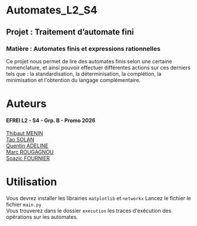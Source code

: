 # Automates_L2_S4

## Projet : Traitement d’automate fini

### Matière : Automates finis et expressions rationnelles

Ce projet nous permet de lire des automates finis selon une certaine nomenclature, 
et ainsi pouvoir effectuer différentes actions sur ces derniers tels que : la standardisation,
la déterminisation, la complétion, la minimisation et l'obtention du langage complémentaire.


# Auteurs

#### EFREI L2 - S4 - Grp. B - Promo 2026

[Thibaut MENIN](https://github.com/Pulsar94)\
[Tao SOLAN](https://github.com/THETASOLA)\
[Quentin ADELINE](https://github.com/Quentinadl)\
[Marc ROUGAGNOU](https://github.com/MarcEfrei)\
[Soazic FOURNIER](https://github.com/Sozic)


# Utilisation

Vous devrez installer les librairies `matplotlib` et `networkx`
Lancez le fichier le fichier `main.py`\
Vous trouverez dans le dossier `execution` les traces d'exécution des opérations sur les automates.
